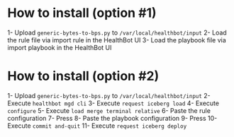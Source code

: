 # How to install (option #1)

1- Upload `generic-bytes-to-bps.py` to `/var/local/healthbot/input`
2- Load the rule file via import rule in the HealthBot UI
3- Load the playbook file via import playbook in the HealthBot UI


# How to install (option #2)

1- Upload `generic-bytes-to-bps.py` to `/var/local/healthbot/input`
2- Execute `healthbot mgd cli`
3- Execute `request iceberg load`
4- Execute `configure`
5- Execute `load merge terminal relative`
6- Paste the rule configuration
7- Press <ENTER>
8- Paste the playbook configuration
9- Press <Control-D>
10- Execute `commit and-quit`
11- Execute `request iceberg deploy`

